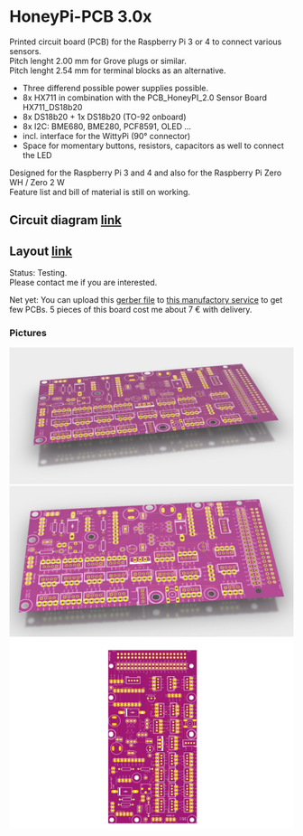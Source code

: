 # HoneyPi-PCB 3.0x

Printed circuit board (PCB) for the Raspberry Pi 3 or 4 to connect various sensors.  
Pitch lenght 2.00 mm for Grove plugs or similar.  
Pitch lenght 2.54 mm for terminal blocks as an alternative. 
 
- Three differend possible power supplies possible.  
- 8x HX711 in combination with the PCB_HoneyPI_2.0 Sensor Board HX711_DS18b20  
- 8x DS18b20 + 1x DS18b20 (TO-92 onboard)  
- 8x I2C: BME680, BME280, PCF8591, OLED ...
- incl. interface for the WittyPi (90° connector)
- Space for momentary buttons, resistors, capacitors as well to connect the LED 

Designed for the Raspberry Pi 3 and 4 and also for the Raspberry Pi Zero WH / Zero 2 W   
Feature list and bill of material is still on working.  

## Circuit diagram [link](./HoneyPI_Platine_3.00_Schaltplan.pdf)
## Layout [link](./HoneyPI_Platine_3.00_layout.pdf)

Status: Testing.  
Please contact me if you are interested.  

Net yet: You can upload this [gerber file](./HoneyPI_Platine_3.00.zip) to [this manufactory service](https://jlcpcb.com/quote) to get few PCBs. 5 pieces of this board cost me about 7 € with delivery. 

### Pictures
![Board render picture](./Pictures/Platine%203.0_01.jpg)
![Board render picture](./Pictures/Platine%203.0_02.jpg)
![Board render picture](./Pictures/HoneyPI_Platine_3.00.png)
